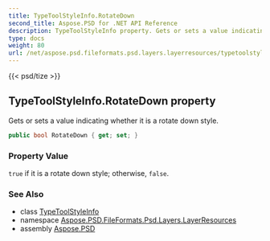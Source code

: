 ```yaml
---
title: TypeToolStyleInfo.RotateDown
second_title: Aspose.PSD for .NET API Reference
description: TypeToolStyleInfo property. Gets or sets a value indicating whether it is a rotate down style
type: docs
weight: 80
url: /net/aspose.psd.fileformats.psd.layers.layerresources/typetoolstyleinfo/rotatedown/
---
```

{{< psd/tize >}}
## TypeToolStyleInfo.RotateDown property

Gets or sets a value indicating whether it is a rotate down style.

```csharp
public bool RotateDown { get; set; }
```

### Property Value

`true` if it is a rotate down style; otherwise, `false`.

### See Also

* class [TypeToolStyleInfo](../)
* namespace [Aspose.PSD.FileFormats.Psd.Layers.LayerResources](../../typetoolstyleinfo/)
* assembly [Aspose.PSD](../../../)


